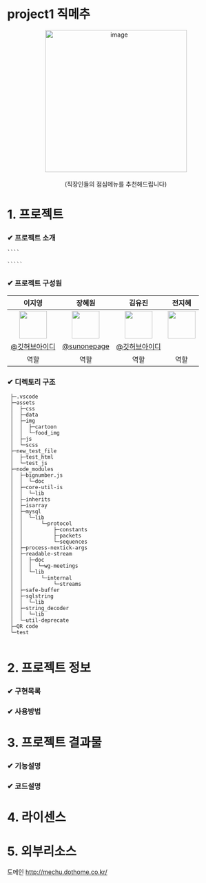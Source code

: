 # project1 직메추

<div align="center">
<img width="329" alt="image" src="https://user-images.githubusercontent.com/119913471/231360601-cff9578f-46e2-4a0a-a402-6daced3ad5e5.png">
<br>
<br>(직장인들의 점심메뉴를 추천해드립니다)</br>
</div>



# 1. 프로젝트 

   ### ✔ 프로젝트 소개
   
    ````
   
    `````
    
   ### ✔ 프로젝트 구성원
   
<div align="center">

|      이지영       |          장혜원         |       김유진         |       전지혜         |                                                                                                               
| :------------------------------------------------------------------------------: | :---------------------------------------------------------------------------------------------------------------------------------------------------: | :---------------------------------------------------------------------------------------------------------------------------------------------------------------------------------------------------: | :------------------------------------------------------------------------------: |
|   <img width="64px" src="https://user-images.githubusercontent.com/119913471/231390504-4a4aa67f-de3f-4bc2-9ce8-87939f951933.png" />    |                      <img width="64px" src="https://user-images.githubusercontent.com/119913471/231390489-8bf61734-d6c8-4bad-a2fe-0f07f41d95e7.png" />    |                   <img width="64px" src="https://user-images.githubusercontent.com/119913471/231390503-516d69a1-54af-4e36-b951-7db9b93569c1.png"/>   |<img width="64px" src="https://user-images.githubusercontent.com/119913471/231403186-4eef34be-facd-41e3-9668-b96ee27f3b95.png"/>   |
|   [@깃허브아이디](깃허브주소)   |    [@sunonepage](https://github.com/sunonepage)  | [@깃허브아이디](깃허브주소)  |   |
| 역할 | 역할 | 역할 | 역할 |
</div>
   
    
   ### ✔ 디렉토리 구조
   
   ````
    ├─.vscode
    ├─assets
    │  ├─css
    │  ├─data
    │  ├─img
    │  │  ├─cartoon
    │  │  └─food_img
    │  ├─js
    │  └─scss
    ├─new_test_file
    │  ├─test_html
    │  └─test_js
    ├─node_modules
    │  ├─bignumber.js
    │  │  └─doc
    │  ├─core-util-is
    │  │  └─lib
    │  ├─inherits
    │  ├─isarray
    │  ├─mysql
    │  │  └─lib
    │  │      └─protocol
    │  │          ├─constants
    │  │          ├─packets
    │  │          └─sequences
    │  ├─process-nextick-args
    │  ├─readable-stream
    │  │  ├─doc
    │  │  │  └─wg-meetings
    │  │  └─lib
    │  │      └─internal
    │  │          └─streams
    │  ├─safe-buffer
    │  ├─sqlstring
    │  │  └─lib
    │  ├─string_decoder
    │  │  └─lib
    │  └─util-deprecate
    ├─QR code
    └─test


   ````

# 2. 프로젝트 정보

  ### ✔ 구현목록
  
  ### ✔ 사용방법 
  

# 3. 프로젝트 결과물
 
  ### ✔ 기능설명
  
  ### ✔ 코드설명
  

# 4. 라이센스



# 5. 외부리소스 

도메인
http://mechu.dothome.co.kr/

